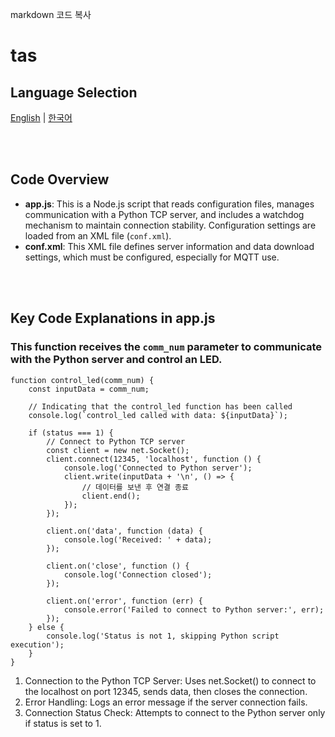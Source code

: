 
markdown
코드 복사
# tas

## Language Selection

[English](README.md) | [한국어](README_KR.md)

<br><br>

## Code Overview
- **app.js**: This is a Node.js script that reads configuration files, manages communication with a Python TCP server, and includes a watchdog mechanism to maintain connection stability. Configuration settings are loaded from an XML file (`conf.xml`).
- **conf.xml**: This XML file defines server information and data download settings, which must be configured, especially for MQTT use.

<br><br>

## Key Code Explanations in app.js

### This function receives the **`comm_num`** parameter to communicate with the Python server and control an LED.

```
function control_led(comm_num) {
    const inputData = comm_num;

    // Indicating that the control_led function has been called
    console.log(`control_led called with data: ${inputData}`);

    if (status === 1) {
        // Connect to Python TCP server
        const client = new net.Socket();
        client.connect(12345, 'localhost', function () {
            console.log('Connected to Python server');
            client.write(inputData + '\n', () => {
                // 데이터를 보낸 후 연결 종료
                client.end();
            });
        });

        client.on('data', function (data) {
            console.log('Received: ' + data);
        });

        client.on('close', function () {
            console.log('Connection closed');
        });

        client.on('error', function (err) {
            console.error('Failed to connect to Python server:', err);
        });
    } else {
        console.log('Status is not 1, skipping Python script execution');
    }
}
```

1. Connection to the Python TCP Server: Uses net.Socket() to connect to the localhost on port 12345, sends data, then closes the connection.
2. Error Handling: Logs an error message if the server connection fails.
3. Connection Status Check: Attempts to connect to the Python server only if status is set to 1.
